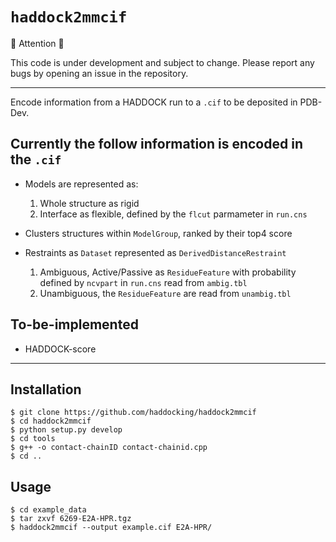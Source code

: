 # `haddock2mmcif`

🚧 Attention 🚧

This code is under development and subject to change. Please report any bugs by opening an issue in the repository.

* * *

Encode information from a HADDOCK run to a `.cif` to be deposited in PDB-Dev.

## Currently the follow information is encoded in the `.cif`

- Models are represented as:

    1. Whole structure as rigid
    2. Interface as flexible, defined by the `flcut` parmameter in `run.cns`

- Clusters structures within `ModelGroup`, ranked by their top4 score
- Restraints as `Dataset` represented as `DerivedDistanceRestraint`

    1. Ambiguous, Active/Passive as `ResidueFeature` with probability defined by `ncvpart` in `run.cns` read from `ambig.tbl`
    2. Unambiguous, the `ResidueFeature` are read from `unambig.tbl`


## To-be-implemented

- HADDOCK-score

* * *

## Installation

```
$ git clone https://github.com/haddocking/haddock2mmcif
$ cd haddock2mmcif
$ python setup.py develop
$ cd tools
$ g++ -o contact-chainID contact-chainid.cpp
$ cd ..
```

## Usage

```
$ cd example_data
$ tar zxvf 6269-E2A-HPR.tgz
$ haddock2mmcif --output example.cif E2A-HPR/
```
